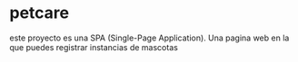 # petcare
este proyecto es una SPA (Single-Page Application). Una pagina web en la que puedes registrar instancias de mascotas
